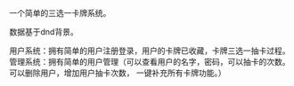 一个简单的三选一卡牌系统。

数据基于dnd背景。

用户系统：拥有简单的用户注册登录，用户的卡牌已收藏，卡牌三选一抽卡过程。
管理系统：拥有简单的用户管理（可以查看用户的名字，密码，可以抽卡的次数。  可以删除用户，增加用户抽卡次数，  一键补充所有卡牌功能。）



